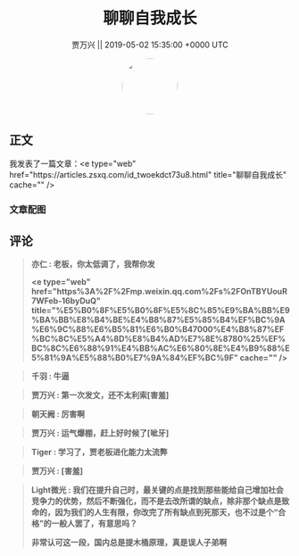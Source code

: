 <h1 align="center">聊聊自我成长</h1>




<p align="center">
    <a>贾万兴 || 2019-05-02 15:35:00 &#43;0000 UTC</a>
</p>

<div align="center">
    <img src="https://images.zsxq.com/FrAmpYZqibgh7Et0bs4uoXkQdhz3?e=1590940799&amp;token=kIxbL07-8jAj8w1n4s9zv64FuZZNEATmlU_Vm6zD:BKNpBhdtdO-2VR9Ri9e6hvPZ4Vs=" width="100" height="100" style="border:1px solid;border-radius:50%; color:#ffffff"/>
</div>




## 正文

<div>
我发表了一篇文章：&lt;e type=&#34;web&#34; href=&#34;https://articles.zsxq.com/id_twoekdct73u8.html&#34; title=&#34;聊聊自我成长&#34; cache=&#34;&#34; /&gt;
</div>

### 文章配图

<div class="image" align="center">

</div>


## 评论

<div align="left">
<div>

<blockquote >
<span> <strong>亦仁 : 老板，你太低调了，我帮你发

&lt;e type=&#34;web&#34; href=&#34;https%3A%2F%2Fmp.weixin.qq.com%2Fs%2FOnTBYUouR7WFeb-16byDuQ&#34; title=&#34;%E5%B0%8F%E5%B0%8F%E5%8C%85%E9%BA%BB%E9%BA%BB%E8%B4%BE%E4%B8%87%E5%85%B4%EF%BC%9A%E6%9C%88%E6%B5%81%E6%B0%B47000%E4%B8%87%EF%BC%8C%E5%A4%8D%E8%B4%AD%E7%8E%8780%25%EF%BC%8C%E6%88%91%E4%BB%AC%E6%80%8E%E4%B9%88%E5%81%9A%E5%88%B0%E7%9A%84%EF%BC%9F&#34; cache=&#34;&#34; /&gt; </strong></span>
</blockquote>

<blockquote >
<span> <strong>千羽 : 牛逼 </strong></span>
</blockquote>

<blockquote >
<span> <strong>贾万兴 : 第一次发文，还不太利索[害羞] </strong></span>
</blockquote>

<blockquote >
<span> <strong>朝天阙 : 厉害啊 </strong></span>
</blockquote>

<blockquote >
<span> <strong>贾万兴 : 运气爆棚，赶上好时候了[呲牙] </strong></span>
</blockquote>

<blockquote >
<span> <strong>Tiger : 学习了，贾老板进化能力太流弊 </strong></span>
</blockquote>

<blockquote >
<span> <strong>贾万兴 : [害羞] </strong></span>
</blockquote>

<blockquote >
<span> <strong>Light微光 : 我们在提升自己时，最关键的点是找到那些能给自己增加社会竞争力的优势，然后不断强化，而不是去改所谓的缺点，除非那个缺点是致命的，因为我们的人生有限，你改完了所有缺点到死那天，也不过是个“合格”的一般人罢了，有意思吗？

非常认可这一段，国内总是提木桶原理，真是误人子弟啊 </strong></span>
</blockquote>

</div>
</div>